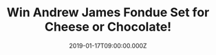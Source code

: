 ---
campaign-uuid: "c-f690cf2c-11b0-4171-aa98-2260914cd6ee"
type: "Competition"
category: "Gifts"
date: "2019-01-17T09:00:00.000Z"
end-date: "2019-02-17T23:59:00.000Z"
disable-form: false
is_promoted: false
has_entry_page: true
title: "Win Andrew James Fondue Set for Cheese or Chocolate!"
competition-description: "<p>If you had to choose between cheese or chocolate…? I\
  \ guess it’s a hard decision, but we have the answer, we are giving away an amazing\
  \ Fondue Set from Andrew James to one of our members, perfect for traditional cheese\
  \ or any kind of chocolates!</p>\n<p>Ready to indulge yourself in chocolate or cheese?\
  \ Click below for a chance to win!</p>\n"
hero-header: "Win Andrew James Fondue Set for Cheese or Chocolate!"
terms-confirmation: "N/A"
banner-img: "https://assets.expresslyapp.com/asset-afbae968-f5c4-4f4b-a43a-ed7133cae8b4.jpg"
logo-left-href: "aaa.nme.com"
logo-left-image: "https://assets.expresslyapp.com/asset-28ea4fe3-5eff-4a2c-8141-7d6e10791c73.jpg"
logo-left-title: "NME AAA"
bg-image-hero: "https://assets.expresslyapp.com/asset-54291321-79ad-42f1-a4ca-74d6585b0313.jpg"
bg-image-first: "https://assets.expresslyapp.com/asset-d863f5ee-fff2-4b00-be0f-870770c70af5.jpg"
section1-content: "<p>The Andrew James Fondue Set is perfect for traditional cheese\
  \ or sweet chocolate fondues. The cast iron fondue pot sits on a tripod stand which\
  \ has a 22cm plate to catch any drips and prevent heat damage and scorch marks on\
  \ your table.</p>\n<p>With 8 fondue forks you can share the fun with friends and\
  \ family and cook a variety of fondue dishes with either traditional cheese or chocolate,\
  \ or use it to dip various meat, vegetarian or even vegan dishes.</p>\n<p>Get ready\
  \ to spend quality time with your loved ones around this incredible fondue! Enter\
  \ the form below for a chance to win and enjoy delicious cheeses and chocolates!</p>\n"
entry-title: "Win Andrew James Fondue Set for Cheese or Chocolate!"
entry-content: "<p>Enter the draw to win Andrew James Fondue Set for Cheese or Chocolate\
  \ by completing the form below before 23:59 on 17th of February 2019.</p>\n"
has-winner: false
prize-description: "Andrew James Fondue Set for Cheese or Chocolate."
special-conditions: "Multiple entries are allowed up to one every day\r\nThis competition\
  \ is also available on: http://club.expressly.io/competitons/\r\nandrew-james-fondue-giveaway"
country-restrictions:
- "GB"
---
